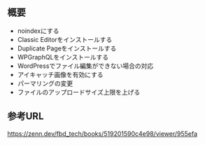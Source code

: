 ## 概要

- noindexにする
- Classic Editorをインストールする
- Duplicate Pageをインストールする
- WPGraphQLをインストールする
- WordPressでファイル編集ができない場合の対応
- アイキャッチ画像を有効にする
- パーマリングの変更
- ファイルのアップロードサイズ上限を上げる

## 参考URL

https://zenn.dev/fbd_tech/books/519201590c4e98/viewer/955efa
